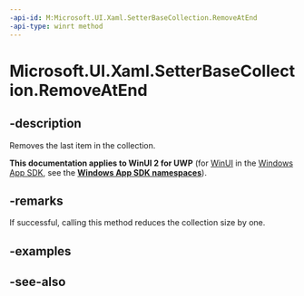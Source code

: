 ```yaml
---
-api-id: M:Microsoft.UI.Xaml.SetterBaseCollection.RemoveAtEnd
-api-type: winrt method
---
```


<!-- Method syntax
public void RemoveAtEnd()
-->

# Microsoft.UI.Xaml.SetterBaseCollection.RemoveAtEnd

## -description
Removes the last item in the collection.

**This documentation applies to WinUI 2 for UWP** (for [WinUI](/windows/apps/winui/winui3/) in the [Windows App SDK](/windows/apps/windows-app-sdk/), see the **[Windows App SDK namespaces](/windows/windows-app-sdk/api/winrt/)**).

## -remarks
If successful, calling this method reduces the collection size by one.

## -examples

## -see-also

